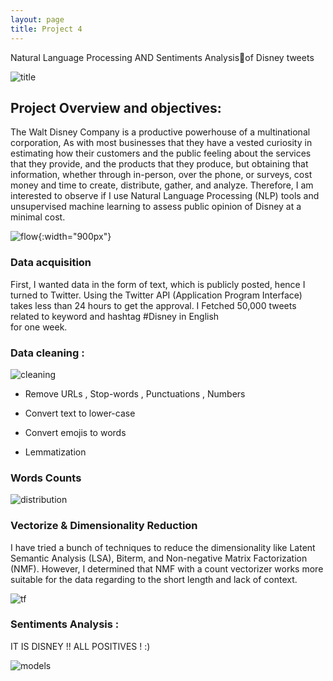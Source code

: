 ```yaml
---
layout: page
title: Project 4
---
```


Natural Language Processing AND Sentiments Analysisof Disney tweets

 
![title]({{site.url}}/images/giphy_ds.gif)
## Project Overview and objectives: 

The Walt Disney Company is a productive powerhouse of a multinational corporation, As with most businesses that they have a vested curiosity in estimating how their customers and the public feeling about the services that they provide, and the products that they produce, but obtaining that information, whether through in-person, over the phone, or  surveys, cost money and time to create, distribute, gather, and analyze. Therefore, I am interested to observe if I use Natural Language Processing (NLP) tools and unsupervised machine learning to assess public opinion of Disney at a minimal cost.


![flow](https://media.giphy.com/media/k4ZItrTKDPnSU/giphy.gif){:width="900px"}


### Data acquisition

First, I wanted data in the form of text, which is publicly posted, hence I turned to Twitter. Using the Twitter API (Application Program Interface) takes less than 24 hours to get the approval. I Fetched  50,000 tweets related to keyword and hashtag #Disney in English  
for one week.

### Data cleaning :
![cleaning](https://media.giphy.com/media/YRLFCiISitFEQ/giphy.gif)

+ Remove URLs , Stop-words , Punctuations , Numbers

+ Convert text to lower-case 

+ Convert  emojis to words

+ Lemmatization

### Words Counts 

![distribution]({{site.url}}/images/mickeycount.png )


### Vectorize & Dimensionality Reduction

I have tried a bunch of techniques to reduce the dimensionality like Latent Semantic Analysis (LSA), Biterm, and Non-negative Matrix Factorization (NMF). However, I determined that NMF with a count vectorizer works more suitable for the data regarding to the short length and lack of context.

![tf]({{site.url}}/images/tfdis.png)


### Sentiments Analysis :
 IT IS DISNEY !!  ALL POSITIVES ! :)


![models]({{site.url}}/images/SEN_DIS.PNG)

